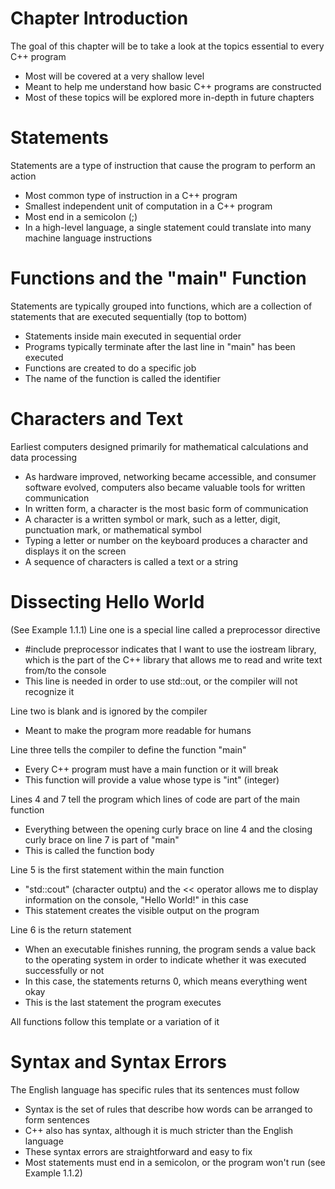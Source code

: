 # Chapter Introduction
The goal of this chapter will be to take a look at the topics essential to every C++ program
- Most will be covered at a very shallow level
- Meant to help me understand how basic C++ programs are constructed
- Most of these topics will be explored more in-depth in future chapters

# Statements
Statements are a type of instruction that cause the program to perform an action
- Most common type of instruction in a C++ program
- Smallest independent unit of computation in a C++ program
- Most end in a semicolon (;)
- In a high-level language, a single statement could translate into many machine language instructions

# Functions and the "main" Function
Statements are typically grouped into functions, which are a collection of statements that are executed sequentially (top to bottom)
- Statements inside main executed in sequential order
- Programs typically terminate after the last line in "main" has been executed
- Functions are created to do a specific job
- The name of the function is called the identifier

# Characters and Text
Earliest computers designed primarily for mathematical calculations and data processing
- As hardware improved, networking became accessible, and consumer software evolved, computers also became valuable tools for written communication
- In written form, a character is the most basic form of communication
- A character is a written symbol or mark, such as a letter, digit, punctuation mark, or mathematical symbol
- Typing a letter or number on the keyboard produces a character and displays it on the screen
- A sequence of characters is called a text or a string

# Dissecting Hello World
(See Example 1.1.1)
Line one is a special line called a preprocessor directive
- #include preprocessor indicates that I want to use the iostream library, which is the part of the C++ library that allows me to read and write text from/to the console
- This line is needed in order to use std::out, or the compiler will not recognize it

Line two is blank and is ignored by the compiler
- Meant to make the program more readable for humans

Line three tells the compiler to define the function "main"
- Every C++ program must have a main function or it will break
- This function will provide a value whose type is "int" (integer)

Lines 4 and 7 tell the program which lines of code are part of the main function
- Everything between the opening curly brace on line 4 and the closing curly brace on line 7 is part of "main"
- This is called the function body

Line 5 is the first statement within the main function
- "std::cout" (character outptu) and the << operator allows me to display information on the console, "Hello World!" in this case
- This statement creates the visible output on the program

Line 6 is the return statement
- When an executable finishes running, the program sends a value back to the operating system in order to indicate whether it was executed successfully or not
- In this case, the statements returns 0, which means everything went okay
- This is the last statement the program executes

All functions follow this template or a variation of it

# Syntax and Syntax Errors
The English language has specific rules that its sentences must follow
- Syntax is the set of rules that describe how words can be arranged to form sentences
- C++ also has syntax, although it is much stricter than the English language
- These syntax errors are straightforward and easy to fix
- Most statements must end in a semicolon, or the program won't run (see Example 1.1.2)
